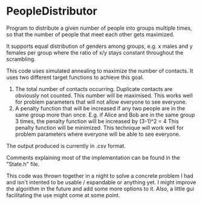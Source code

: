 # PeopleDistributor
Program to distribute a given number of people into groups multiple times, 
so that the number of people that meet each other gets maximized.

It supports equal distribution of genders among groups, e.g.
x males and y females per group where the ratio of x/y stays constant
throughout the scrambling.

This code uses simulated annealing to maximize the number of contacts. 
It uses two different target functions to achieve this goal.

1) The total number of contacts occurring. Duplicate contacts are
obviously not counted. This number will be maximised. This works 
well for problem parameters that will not allow everyone to see everyone.
2) A penalty function that will be increased if any two people are in 
the same group more than once. E.g. if Alice and Bob are in the same
group 3 times, the penalty function will be increased by (3-1)^2 = 4
This penalty function will be minimized. This technique will work well
for problem parameters where everyone will be able to see everyone.

The output produced is currently in .csv format.

Comments explaining most of the implementation can be found in 
the "State.h" file.

This code was thrown together in a night to solve a concrete problem 
I had and isn't intented to be usable / expandable or anything yet.
I might improve the algorithm in the future and add some more options
to it. Also, a little gui facilitating the use might come at some point.
